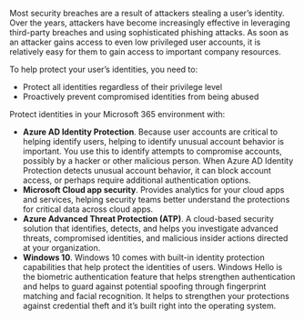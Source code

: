 Most security breaches are a result of attackers stealing a user’s identity. Over the years, attackers have become increasingly effective in leveraging third-party breaches and using sophisticated phishing attacks. As soon as an attacker gains access to even low privileged user accounts, it is relatively easy for them to gain access to important company resources. 

To help protect your user’s identities, you need to: 
- Protect all identities regardless of their privilege level
- Proactively prevent compromised identities from being abused

Protect identities in your Microsoft 365 environment with:
- **Azure AD Identity Protection**. Because user accounts are critical to helping identify users, helping to identify unusual account behavior is important. You use this to identify attempts to compromise accounts, possibly by a hacker or other malicious person. When Azure AD Identity Protection detects unusual account behavior, it can block account access, or perhaps require additional authentication options. 
- **Microsoft Cloud app security**. Provides analytics for your cloud apps and services, helping security teams better understand the protections for critical data across cloud apps.
- **Azure Advanced Threat Protection (ATP)**. A cloud-based security solution that identifies, detects, and helps you investigate advanced threats, compromised identities, and malicious insider actions directed at your organization.
- **Windows 10**. Windows 10 comes with built-in identity protection capabilities that help protect the identities of users. Windows Hello is the biometric authentication feature that helps strengthen authentication and helps to guard against potential spoofing through fingerprint matching and facial recognition. It helps to strengthen your protections against credential theft and it’s built right into the operating system.
